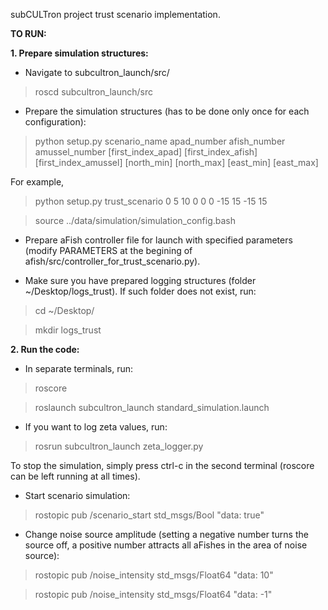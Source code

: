 subCULTron project trust scenario implementation.

**TO RUN:**

**1. Prepare simulation structures:**

- Navigate to subcultron_launch/src/

> roscd subcultron_launch/src

- Prepare the simulation structures (has to be done only once for each configuration):

>  python setup.py scenario_name apad_number afish_number amussel_number [first_index_apad] [first_index_afish] [first_index_amussel] [north_min] [north_max] [east_min] [east_max]

For example,

>  python setup.py trust_scenario 0 5 10 0 0 0 -15 15 -15 15

> source ../data/simulation/simulation_config.bash

- Prepare aFish controller file for launch with specified parameters (modify PARAMETERS at the begining of afish/src/controller_for_trust_scenario.py).

- Make sure you have prepared logging structures (folder ~/Desktop/logs_trust). If such folder does not exist, run:

> cd ~/Desktop/

> mkdir logs_trust

**2. Run the code:**

- In separate terminals, run:

> roscore

> roslaunch subcultron_launch standard_simulation.launch 

- If you want to log zeta values, run:

> rosrun subcultron_launch zeta_logger.py

To stop the simulation, simply press ctrl-c in the second terminal (roscore can be left running at all times).

- Start scenario simulation:

> rostopic pub /scenario_start std_msgs/Bool "data: true"

- Change noise source amplitude (setting a negative number turns the source off, a positive number attracts all aFishes in the area of noise source):

> rostopic pub /noise_intensity std_msgs/Float64 "data: 10"

> rostopic pub /noise_intensity std_msgs/Float64 "data: -1"
